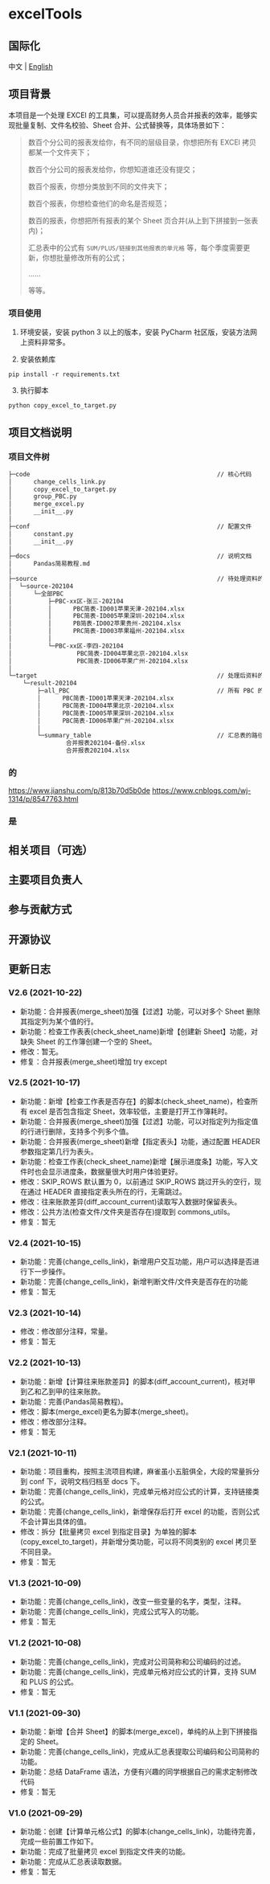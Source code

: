 # excelTools


## 国际化
中文 | [English](README_en.md)


## 项目背景

本项目是一个处理 EXCEl 的工具集，可以提高财务人员合并报表的效率，能够实现批量复制、文件名校验、Sheet 合并、公式替换等，具体场景如下：

> 数百个分公司的报表发给你，有不同的层级目录，你想把所有 EXCEl 拷贝都某一个文件夹下；
> 
> 数百个分公司的报表发给你，你想知道谁还没有提交；
> 
> 数百个报表，你想分类放到不同的文件夹下；
> 
> 数百个报表，你想检查他们的命名是否规范；
> 
> 数百的报表，你想把所有报表的某个 Sheet 页合并(从上到下拼接到一张表内)；
> 
> 汇总表中的公式有 `SUM/PLUS/链接到其他报表的单元格` 等，每个季度需要更新，你想批量修改所有的公式；
> 
> ......
> 
> 等等。


### 项目使用

1. 环境安装，安装 python 3 以上的版本，安装 PyCharm 社区版，安装方法网上资料非常多。


2. 安装依赖库
```shell
pip install -r requirements.txt
```


3. 执行脚本
```shell
python copy_excel_to_target.py
```


## 项目文档说明

### 项目文件树

```markdown
├─code                                                    // 核心代码
│      change_cells_link.py
│      copy_excel_to_target.py
│      group_PBC.py
│      merge_excel.py
│      __init__.py
│
├─conf                                                    // 配置文件
│      constant.py
│      __init__.py
│
├─docs                                                    // 说明文档
│      Pandas简易教程.md
│
├─source                                                  // 待处理资料的路径
│  └─source-202104
│      └─全部PBC
│          ├─PBC-xx区-张三-202104
│          │      PBC简表-ID001苹果天津-202104.xlsx
│          │      PBC简表-ID005苹果深圳-202104.xlsx
│          │      PB简表-ID002苹果贵州-202104.xlsx
│          │      PRC简表-ID003苹果福州-202104.xlsx
│          │
│          └─PBC-xx区-李四-202104
│                  PBC简表-ID004苹果北京-202104.xlsx
│                  PBC简表-ID006苹果广州-202104.xlsx
│
└─target                                                  // 处理后资料的路径
    └─result-202104
        ├─all_PBC                                         // 所有 PBC 的路径
        │      PBC简表-ID001苹果天津-202104.xlsx
        │      PBC简表-ID004苹果北京-202104.xlsx
        │      PBC简表-ID005苹果深圳-202104.xlsx
        │      PBC简表-ID006苹果广州-202104.xlsx
        │
        └─summary_table                                   // 汇总表的路径
                合并报表202104-备份.xlsx
                合并报表202104.xlsx
```


### 的
https://www.jianshu.com/p/813b70d5b0de
https://www.cnblogs.com/wj-1314/p/8547763.html

### 是


## 相关项目（可选）


## 主要项目负责人


## 参与贡献方式


## 开源协议


## 更新日志

### V2.6 (2021-10-22)
 - 新功能：合并报表(merge_sheet)加强【过滤】功能，可以对多个 Sheet 删除其指定列为某个值的行。
 - 新功能：检查工作表表(check_sheet_name)新增【创建新 Sheet】功能，对缺失 Sheet 的工作簿创建一个空的 Sheet。
 - 修改：暂无。
 - 修复：合并报表(merge_sheet)增加 try except

### V2.5 (2021-10-17)
 - 新功能：新增【检查工作表是否存在】的脚本(check_sheet_name)，检查所有 excel 是否包含指定 Sheet，效率较低，主要是打开工作簿耗时。
 - 新功能：合并报表(merge_sheet)加强【过滤】功能，可以对指定列为指定值的行进行删除，支持多个列多个值。
 - 新功能：合并报表(merge_sheet)新增【指定表头】功能，通过配置 HEADER 参数指定第几行为表头。
 - 新功能：检查工作表(check_sheet_name)新增【展示进度条】功能，写入文件时也会显示进度条，数据量很大时用户体验更好。
 - 修改：SKIP_ROWS 默认置为 0，以前通过 SKIP_ROWS 跳过开头的空行，现在通过 HEADER 直接指定表头所在的行，无需跳过。
 - 修改：往来账款差异(diff_account_current)读取写入数据时保留表头。
 - 修改：公共方法(检查文件/文件夹是否存在)提取到 commons_utils。
 - 修复：暂无

### V2.4 (2021-10-15)
 - 新功能：完善(change_cells_link)，新增用户交互功能，用户可以选择是否进行下一步操作。
 - 新功能：完善(change_cells_link)，新增判断文件/文件夹是否存在的功能
 - 修复：暂无

### V2.3 (2021-10-14)
 - 修改：修改部分注释，常量。
 - 修复：暂无

### V2.2 (2021-10-13)
 - 新功能：新增【计算往来账款差异】的脚本(diff_account_current)，核对甲到乙和乙到甲的往来账款。
 - 新功能：完善(Pandas简易教程)。
 - 修改：脚本(merge_excel)更名为脚本(merge_sheet)。
 - 修改：修改部分注释。
 - 修复：暂无

### V2.1 (2021-10-11)
 - 新功能：项目重构，按照主流项目构建，麻雀虽小五脏俱全，大段的常量拆分到 conf 下，说明文档归档至 docs 下。
 - 新功能：完善(change_cells_link)，完成单元格对应公式的计算，支持链接类的公式。
 - 新功能：完善(change_cells_link)，新增保存后打开 excel 的功能，否则公式不会计算出具体的值。
 - 修改：拆分【批量拷贝 excel 到指定目录】为单独的脚本(copy_excel_to_target)，并新增分类功能，可以将不同类别的 excel 拷贝至不同目录。
 - 修复：暂无

### V1.3 (2021-10-09)
 - 新功能：完善(change_cells_link)，改变一些变量的名字，类型，注释。
 - 新功能：完善(change_cells_link)，完成公式写入的功能。
 - 修复：暂无

### V1.2 (2021-10-08)
 - 新功能：完善(change_cells_link)，完成对公司简称和公司编码的过滤。
 - 新功能：完善(change_cells_link)，完成单元格对应公式的计算，支持 SUM 和 PLUS 的公式。
 - 修复：暂无

### V1.1 (2021-09-30)
 - 新功能：新增【合并 Sheet】的脚本(merge_excel)，单纯的从上到下拼接指定的 Sheet。
 - 新功能：完善(change_cells_link)，完成从汇总表提取公司编码和公司简称的功能。
 - 新功能：总结 DataFrame 语法，方便有兴趣的同学根据自己的需求定制修改代码
 - 修复：暂无

### V1.0 (2021-09-29)
 - 新功能：创建【计算单元格公式】的脚本(change_cells_link)，功能待完善，完成一些前置工作如下。
 - 新功能：完成了批量拷贝 excel 到指定文件夹的功能。
 - 新功能：完成从汇总表读取数据。
 - 修复：暂无